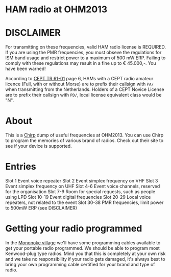 # HAM radio at OHM2013

# DISCLAIMER

For transmitting on these frequencies, valid HAM radio license is REQUIRED. If
you are using the PMR frequencies, you must obseve the regulations for ISM band
usage and restrict power to a maximum of 500 mW ERP. Failing to comply with
these regulations may result in a fine up to &euro; 45.000,-. You have been
warned!

According to
[CEPT TR 61-01](http://www.erodocdb.dk/Docs/doc98/official/pdf/TR6101.PDF) page 
6, HAMs with a CEPT radio amateur licence (Full, with or without Morse) are to
prefix their callsign with `PA/` when transmitting from the Netherlands.
Holders of a CEPT Novice License are to prefix their callsign with `PD/`, local
license equivalent class would be "N".

# About

This is a [Chirp](http://chirp.danplanet.com/projects/chirp/wiki/Home) dump of
useful frequencies at OHM2013. You can use Chirp to program the memories of
various brand of radios. Check out their site to see if your device is
supported.

# Entries

  Slot 1        Event voice repeater
  Slot 2        Event simplex frequency on VHF
  Slot 3        Event simplex frequency on UHF
  Slot 4-6      Event voice channels, reserved for the organisation
  Slot 7-9      Room for special requests, such as people using LPD
  Slot 10-19    Event digital frequencies
  Slot 20-29    Local voice repeaters, not related to the event
  Slot 30-38    PMR frequencies, limit power to 500mW ERP (see DISCLAIMER)

# Getting your radio programmed

In the [Mononoke village](https://ohm2013.org/wiki/Village:Mononoke) we'll have
some programming cables available to get your portable radio programmed. We
should be able to program most Kenwood-plug type radios. Mind you that this is
completely at your own risk and we take no responsibility if your radio gets
damaged, it's always best to bring your own programming cable certified for
your brand and type of radio.
